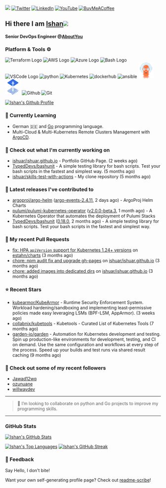 <img src="https://visitor-badge.laobi.icu/badge?page_id=ishuar.ishuar&" width="105px"/> [![Twitter](https://img.shields.io/badge/Twitter-%231DA1F2.svg?style=for-the-badge&logo=Twitter&logoColor=white)](https://twitter.com/ishuar_)
[![LinkedIn](https://img.shields.io/badge/linkedin-%230077B5.svg?style=for-the-badge&logo=linkedin&logoColor=white)](https://linkedin.com/in/ishuar)
[![YouTube](https://img.shields.io/badge/YouTube-%23FF0000.svg?style=for-the-badge&logo=YouTube&logoColor=white)](https://www.youtube.com/@learndevopsdotin) [![BuyMeACoffee](https://img.shields.io/badge/Buy%20Me%20a%20Coffee-ffdd00?style=for-the-badge&logo=buy-me-a-coffee&logoColor=black)](https://www.buymeacoffee.com/ishuar)

## Hi there I am [Ishan](https://ishan.learndevops.in/)<img src="https://raw.githubusercontent.com/MartinHeinz/MartinHeinz/master/wave.gif" width="30px">

#### Senior DevOps Engineer @[AboutYou](https://corporate.aboutyou.de/en/)

### Platform & Tools ⚙️



<p>
  <img src="https://user-images.githubusercontent.com/25181517/183345121-36788a6e-5462-424a-be67-af1ebeda79a2.png" alt="Terraform Logo" width="50" height="50" />
  <img src="https://cdn.worldvectorlogo.com/logos/aws-2.svg" alt="AWS Logo" width="50" height="50" />
  <img src="https://cdn.worldvectorlogo.com/logos/azure-1.svg" alt="Azure Logo" width="50" height="50" />
  <img src="https://cdn.worldvectorlogo.com/logos/bash-1.svg" alt="Bash Logo" width="50" height="50"  width="50" height="50" />
  <img src="https://cdn.worldvectorlogo.com/logos/visual-studio-code-1.svg" alt="VSCode Logo" width="50" height="50"/>
  <img src="https://worldvectorlogo.com/logos/python-5.svg"alt="python" width="50" height="50" />
  <img src="https://worldvectorlogo.com/logos/kubernets.svg" alt="Kubernetes" width="50" height="50" />
  <img src="https://cdn.worldvectorlogo.com/logos/docker.svg" alt="dockerhub" width="50" height="50" />
  <img src="https://cdn.worldvectorlogo.com/logos/ansible.svg" alt="ansible" width="50" height="50" />
  <img src="./svg/argoprojio-icon.svg" alt="argocd" width="50" height="50" />
  <img src="./svg/fluxcdio-icon.svg" alt="fluxcd" width="50" height="50" />
  <img src="https://worldvectorlogo.com/logos/github-icon-2.svg" alt="Github" width="50" height="50" />
  <img src="https://worldvectorlogo.com/logos/git-icon.svg" alt="Git" width="50" height="50" />
</p>

[![Ishan's Github Profile](https://github-profile-summary-cards.vercel.app/api/cards/profile-details?username=ishuar&theme=github_dark)](https://github.com/vn7n24fzkq/github-profile-summary-cards)


### 🌱 Currently Learning

- German 🇩🇪 and [Go](https://go.dev/doc/) programming language.
- Multi-Cloud & Multi-Kubernetes Remote Clusters Management with [ArgoCD](https://argoproj.io/argo-cd/).

### 👷 Check out what I'm currently working on

- [ishuar/ishuar.github.io](https://github.com/ishuar/ishuar.github.io) - Portfolio GitHub Page. (2 weeks ago)
- [TypedDevs/bashunit](https://github.com/TypedDevs/bashunit) - A simple testing library for bash scripts. Test your bash scripts in the fastest and simplest way. (5 months ago)
- [ishuar/skills-test-with-actions](https://github.com/ishuar/skills-test-with-actions) - My clone repository (5 months ago)

### 🔭 Latest releases I've contributed to

- [argoproj/argo-helm](https://github.com/argoproj/argo-helm) ([argo-events-2.4.11](https://github.com/argoproj/argo-helm/releases/tag/argo-events-2.4.11), 2 days ago) - ArgoProj Helm Charts
- [pulumi/pulumi-kubernetes-operator](https://github.com/pulumi/pulumi-kubernetes-operator) ([v2.0.0-beta.3](https://github.com/pulumi/pulumi-kubernetes-operator/releases/tag/v2.0.0-beta.3), 1 month ago) - A Kubernetes Operator that automates the deployment of Pulumi Stacks
- [TypedDevs/bashunit](https://github.com/TypedDevs/bashunit) ([0.18.0](https://github.com/TypedDevs/bashunit/releases/tag/0.18.0), 2 months ago) - A simple testing library for bash scripts. Test your bash scripts in the fastest and simplest way.

### 🔨 My recent Pull Requests

- [fix: HPA `apiVersion` support for Kubernetes 1.24&#43; versions](https://github.com/estahn/charts/pull/172) on [estahn/charts](https://github.com/estahn/charts) (3 months ago)
- [chore: npm audit fix and upgrade gh-pages](https://github.com/ishuar/ishuar.github.io/pull/8) on [ishuar/ishuar.github.io](https://github.com/ishuar/ishuar.github.io) (3 months ago)
- [chore: added images into dedicated dirs](https://github.com/ishuar/ishuar.github.io/pull/7) on [ishuar/ishuar.github.io](https://github.com/ishuar/ishuar.github.io) (3 months ago)

### ⭐ Recent Stars

- [kubearmor/KubeArmor](https://github.com/kubearmor/KubeArmor) - Runtime Security Enforcement System. Workload hardening/sandboxing and implementing least-permissive policies made easy leveraging LSMs (BPF-LSM, AppArmor). (3 weeks ago)
- [collabnix/kubetools](https://github.com/collabnix/kubetools) - Kubetools - Curated List of Kubernetes Tools (7 months ago)
- [garden-io/garden](https://github.com/garden-io/garden) - Automation for Kubernetes development and testing. Spin up production-like environments for development, testing, and CI on demand. Use the same configuration and workflows at every step of the process. Speed up your builds and test runs via shared result caching (9 months ago)

### 👯 Check out some of my recent followers

- [Jawad12wq](https://github.com/Jawad12wq)
- [ozunuane](https://github.com/ozunuane)
- [willwaydev](https://github.com/willwaydev)

---
> 👯 I’m looking to collaborate on python and Go projects to improve my programming skills.
---
### GitHub Stats

[![Ishan's GitHub Stats](https://github-readme-stats-ishuar.vercel.app/api?username=ishuar&show_icons=true&count_private=true&theme=radical&show=prs_merged_percentage&rank_icon=github)](https://github.com/ishuar/github-readme-stats)

[![Ishan's Top Languages](https://github-readme-stats-ishuar.vercel.app/api/top-langs?username=ishuar&layout=compact&langs_count=8&card_width=400&theme=radical)](#)
[![Ishan's GitHub Streak](https://streak-stats.demolab.com?user=ishuar&theme=radical&hide_border=false&card_width=400)](https://git.io/streak-stats)

### 💬 Feedback

Say Hello, I don't bite!


Want your own self-generating profile page? Check out [readme-scribe](https://github.com/muesli/readme-scribe)!
